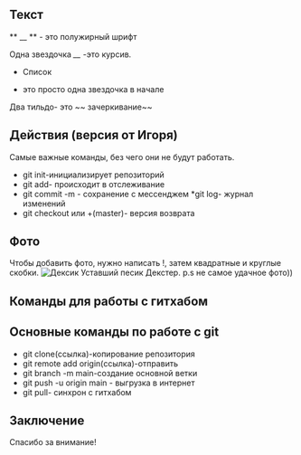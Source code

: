 ## Текст

** __ ** - это полужирный шрифт

Одна звездочка *__* -это курсив.

* Список

* это просто одна звездочка в начале

Два тильдо- это ~~ зачеркивание~~

## Действия (версия от Игоря)

Самые важные команды, без чего они не будут работать.

* git init-инициализирует репозиторий
* git add- происходит в отслеживание
* git commit -m - сохранение с мессенджем
*git log- журнал изменений
* git checkout или +(master)- версия возврата

## Фото

Чтобы добавить фото, нужно написать !, затем квадратные и круглые скобки.
![Дексик](Dec.jpg)
Уставший песик Декстер. 
p.s не самое удачное фото)) 

## Команды для работы с гитхабом

## Основные команды по работе с git

* git clone(ссылка)-копирование репозитория
* git remote add origin(ссылка)-отправить
* git branch -m main-создание основной ветки
* git push -u origin main - выгрузка в интернет
* git pull- синхрон с гитхабом

## Заключение
 Спасибо за внимание!
